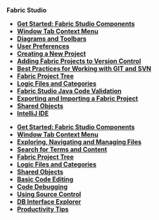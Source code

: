 <strong>Fabric Studio<strong>

<div class="studio">
<ul>
<li><a href="/articles/04_fabric_studio/01_UI_components_and_menus.md">Get Started: Fabric Studio Components</a></li>
<li><a href="/articles/04_fabric_studio/02_window_tab_context_menu.md">Window Tab Context Menu</li>
<li><a href="/articles/04_fabric_studio/03_diagram_and_toolbars.md">Diagrams and Toolbars</li>
<li><a href="/articles/04_fabric_studio/04_user_preferences.md">User Preferences</a></li>
<li><a href="/articles/04_fabric_studio/05_creating_a_new_project.md">Creating a New Project</a></li>
<li><a href="/articles/04_fabric_studio/06_adding_fabric_projects_to_version_control.md">Adding Fabric Projects to Version Control</a></li>
<li><a href="/articles/04_fabric_studio/07_best_practices_for_working_with_GIT_and_SVN.md">Best Practices for Working with GIT and SVN</a></li>
<li><a href="/articles/04_fabric_studio/08_fabric_project_tree.md">Fabric Project Tree</a></li>
<li><a href="/articles/04_fabric_studio/09_logic_files_and_categories.md">Logic Files and Categories</a></li>
<li><a href="/articles/04_fabric_studio/10_fabric_studio_validating_java_code_within_a_project.md">Fabric Studio Java Code Validation</a></li></studio>
<li><a href="/articles/04_fabric_studio/11_fabric_studio_exporting_and_importing%20a_fabric_project.md">Exporting and Importing a Fabric Project</a></li>
<li><a href="/articles/04_fabric_studio/12_shared_objects.md">Shared Objects</a></li>
<li><a href="/articles/04_fabric_studio/04a_IntelliJ/01_intelliJ_overview.md">IntelliJ IDE</a></li>
</ul>
</div>

<div class="web">
<ul>
<li><a href="/articles/04_fabric_studio/01_UI_components_and_menus.md">Get Started: Fabric Studio Components</a></li>
<li><a href="/articles/04_fabric_studio/02_window_tab_context_menu.md">Window Tab Context Menu</li>
<li><a href="/articles/04_fabric_studio/21_web_file_explorer_and_navigation.md">Exploring, Navigating and Managing Files</a></li>
<li><a href="/articles/04_fabric_studio/22_web_search.md">Search for Terms and Content</a></li>
<li><a href="/articles/04_fabric_studio/08_fabric_project_tree.md">Fabric Project Tree</a></li>
<li><a href="/articles/04_fabric_studio/09_logic_files_and_categories.md">Logic Files and Categories</a></li>
<li><a href="/articles/04_fabric_studio/12_shared_objects.md">Shared Objects</a></li>
<li><a href="/articles/04_fabric_studio/26_web_basic_editing.md">Basic Code Editing</li>
<li><a href="/articles//04_fabric_studio/24_web_debug.md">Code Debugging</a></li> 
<li><a href="/articles/04_fabric_studio/23_web_versioncontrol.md">Using Source Control</a></li>
<li><a href="/articles//04_fabric_studio/25_web_data_explorer.md">DB Interface Explorer</a></li>
<li><a href="/articles//04_fabric_studio/27_web_productivity_tips.md">Productivity Tips</a></li>
</ul>
</div>




